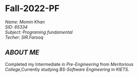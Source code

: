 # Fall-2022-PF
*Name: Momin Khan*\
*SID: 65334*\
*Subject: Programing fundamental*\
*Techer: SIR.Farooq*

## *ABOUT ME*
Completed my Intermediate in *Pre-Engineering* from *Meritorious College*,Currently studying *BS-Software Engineering* in *KIETS*.

